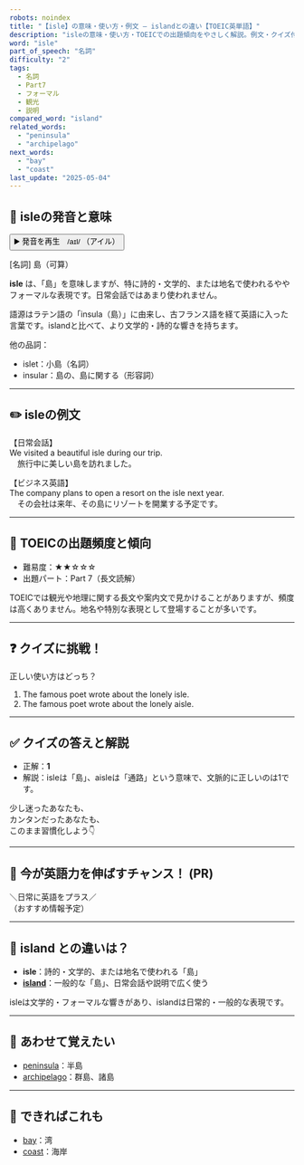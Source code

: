 ```yaml
---
robots: noindex
title: "【isle】の意味・使い方・例文 ― islandとの違い【TOEIC英単語】"
description: "isleの意味・使い方・TOEICでの出題傾向をやさしく解説。例文・クイズ付きでislandとの違いもわかりやすく学べます。"
word: "isle"
part_of_speech: "名詞"
difficulty: "2"
tags:
  - 名詞
  - Part7
  - フォーマル
  - 観光
  - 説明
compared_word: "island"
related_words:
  - "peninsula"
  - "archipelago"
next_words:
  - "bay"
  - "coast"
last_update: "2025-05-04"
---
```


## 🔰 isleの発音と意味

<button class="play-audio" onclick="playTTS('isle')">
  <span class="play-audio-main">
    ▶️ 発音を再生　/aɪl/
  </span>
  <span class="play-audio-sub">
    （アイル）
  </span>
</button>

[名詞] 島（可算）

**isle** は、「島」を意味しますが、特に詩的・文学的、または地名で使われるややフォーマルな表現です。日常会話ではあまり使われません。

語源はラテン語の「insula（島）」に由来し、古フランス語を経て英語に入った言葉です。islandと比べて、より文学的・詩的な響きを持ちます。

他の品詞：  
- islet：小島（名詞）
- insular：島の、島に関する（形容詞）

---

## ✏️ isleの例文

【日常会話】  
We visited a beautiful isle during our trip.  
　旅行中に美しい島を訪れました。

【ビジネス英語】  
The company plans to open a resort on the isle next year.  
　その会社は来年、その島にリゾートを開業する予定です。

---

## 🎯 TOEICの出題頻度と傾向

- 難易度：★★☆☆☆
- 出題パート：Part 7（長文読解）

TOEICでは観光や地理に関する長文や案内文で見かけることがありますが、頻度は高くありません。地名や特別な表現として登場することが多いです。

---

## ❓ クイズに挑戦！

正しい使い方はどっち？

1. The famous poet wrote about the lonely isle.  
2. The famous poet wrote about the lonely aisle.

---

## ✅ クイズの答えと解説

- 正解：**1**
- 解説：isleは「島」、aisleは「通路」という意味で、文脈的に正しいのは1です。

少し迷ったあなたも、  
カンタンだったあなたも、  
このまま習慣化しよう👇️

---

## 🚀 今が英語力を伸ばすチャンス！ (PR)

<div class="info-center">
＼日常に英語をプラス／<br>  
（おすすめ情報予定）
</div>

---

## 🤔  island との違いは？

- **isle**：詩的・文学的、または地名で使われる「島」
- **[island](/island)**：一般的な「島」、日常会話や説明で広く使う

isleは文学的・フォーマルな響きがあり、islandは日常的・一般的な表現です。

---

## 🧩 あわせて覚えたい

- [peninsula](/peninsula)：半島
- [archipelago](/archipelago)：群島、諸島

---

## 📖 できればこれも

- [bay](/bay)：湾
- [coast](/coast)：海岸

<!-- cvid: aid29_bid23 -->
